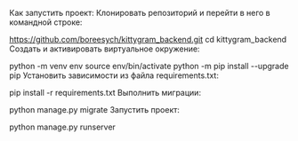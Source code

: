 Как запустить проект:
Клонировать репозиторий и перейти в него в командной строке:

https://github.com/boreesych/kittygram_backend.git
cd kittygram_backend
Cоздать и активировать виртуальное окружение:

python -m venv env
source env/bin/activate
python -m pip install --upgrade pip
Установить зависимости из файла requirements.txt:

pip install -r requirements.txt
Выполнить миграции:

python manage.py migrate
Запустить проект:

python manage.py runserver